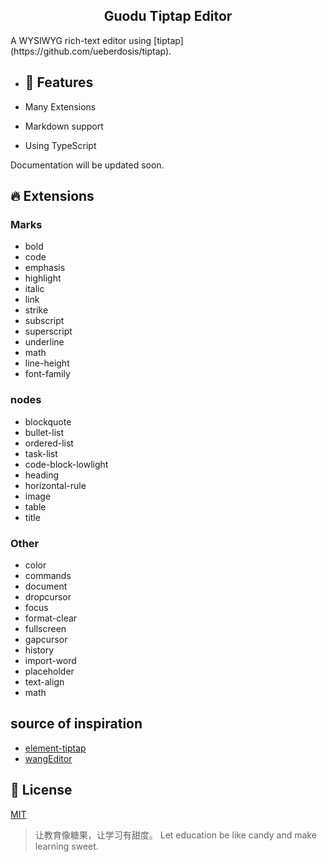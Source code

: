 <h2 align="center">Guodu Tiptap Editor</h2>
A WYSIWYG rich-text editor using [tiptap](https://github.com/ueberdosis/tiptap).

+ ## 🚀 Features

+ Many Extensions
+ Markdown support
+ Using TypeScript

Documentation will be updated soon.
## 🔥 Extensions
### Marks

+ bold
+ code
+ emphasis
+ highlight
+ italic
+ link
+ strike
+ subscript
+ superscript
+ underline
+ math
+ line-height
+ font-family

### nodes

+ blockquote
+ bullet-list
+ ordered-list
+ task-list
+ code-block-lowlight
+ heading
+ horizontal-rule
+ image
+ table
+ title

### Other

+ color
+ commands
+ document
+ dropcursor
+ focus
+ format-clear
+ fullscreen
+ gapcursor
+ history
+ import-word
+ placeholder
+ text-align
+ math

## source of inspiration

+ [element-tiptap](https://github.com/Leecason/element-tiptap)
+ [wangEditor](https://www.wangeditor.com/)

## 📒 License
[MIT](./LICENSE)

> 让教育像糖果，让学习有甜度。
> Let education be like candy and make learning sweet.
